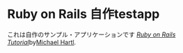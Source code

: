 # Ruby on Rails 自作testapp

これは自作のサンプル・アプリケーションです
[*Ruby on Rails Tutorial*](http://railstutorial.jp/)by[Michael Hartl](http://michaelhartl.com).
